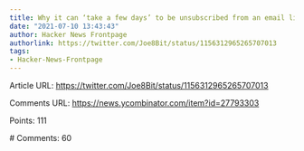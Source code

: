 ```yaml
---
title: Why it can ‘take a few days’ to be unsubscribed from an email list (2019)
date: "2021-07-10 13:43:43"
author: Hacker News Frontpage
authorlink: https://twitter.com/Joe8Bit/status/1156312965265707013
tags:
- Hacker-News-Frontpage
---
```


<p>Article URL: <a href="https://twitter.com/Joe8Bit/status/1156312965265707013">https://twitter.com/Joe8Bit/status/1156312965265707013</a></p>
<p>Comments URL: <a href="https://news.ycombinator.com/item?id=27793303">https://news.ycombinator.com/item?id=27793303</a></p>
<p>Points: 111</p>
<p># Comments: 60</p>
